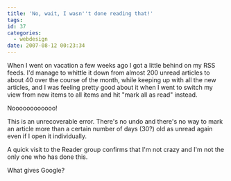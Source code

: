 ```yaml
---
title: 'No, wait, I wasn''t done reading that!'
tags:
id: 37
categories:
  - webdesign
date: 2007-08-12 00:23:34
---
```


When I went on vacation a few weeks ago I got a little behind on my RSS feeds.  I'd manage to whittle it down from almost 200 unread articles to about 40 over the course of the month, while keeping up with all the new articles, and I was feeling pretty good about it when I went to switch my view from new items to all items and hit "mark all as read" instead.

Noooooooooooo!

This is an unrecoverable error. There's no undo and there's no way to mark an article more than a certain number of days (30?) old as unread again even if I open it individually.

A quick visit to the Reader group confirms that I'm not crazy and I'm not the only one who has done this.

What gives Google?
